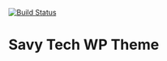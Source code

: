 [![Build Status](https://travis-ci.org/Automattic/_s.svg?branch=master)](https://travis-ci.org/Automattic/_s)

Savy Tech WP Theme
===
